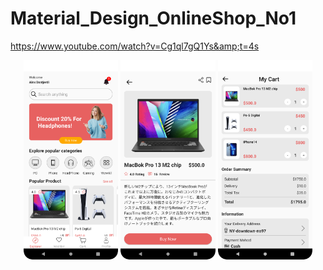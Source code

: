 # Material_Design_OnlineShop_No1
https://www.youtube.com/watch?v=Cg1ql7gQ1Ys&amp;t=4s

<p align="center">
    <img src="Image%2FScreenshot_20230901_152024.png" width="30%">
    <img src="Image%2FScreenshot_20230901_152151.png" width="30%">
    <img src="Image%2Fcart.png" width="30%">
</p>